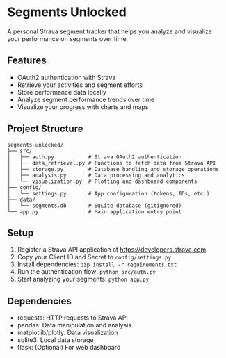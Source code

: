 # Segments Unlocked

A personal Strava segment tracker that helps you analyze and visualize your performance on segments over time.

## Features

- OAuth2 authentication with Strava
- Retrieve your activities and segment efforts
- Store performance data locally
- Analyze segment performance trends over time
- Visualize your progress with charts and maps

## Project Structure

```
segments-unlocked/
├── src/
│   ├── auth.py           # Strava OAuth2 authentication
│   ├── data_retrieval.py # Functions to fetch data from Strava API
│   ├── storage.py        # Database handling and storage operations
│   ├── analysis.py       # Data processing and analytics
│   └── visualization.py  # Plotting and dashboard components
├── config/
│   └── settings.py       # App configuration (tokens, IDs, etc.)
├── data/
│   └── segments.db       # SQLite database (gitignored)
└── app.py                # Main application entry point
```

## Setup

1. Register a Strava API application at https://developers.strava.com
2. Copy your Client ID and Secret to `config/settings.py`
3. Install dependencies: `pip install -r requirements.txt`
4. Run the authentication flow: `python src/auth.py`
5. Start analyzing your segments: `python app.py`

## Dependencies

- requests: HTTP requests to Strava API
- pandas: Data manipulation and analysis
- matplotlib/plotly: Data visualization
- sqlite3: Local data storage
- flask: (Optional) For web dashboard
